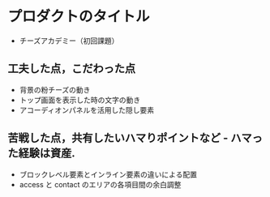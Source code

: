 # プロダクトのタイトル

- チーズアカデミー（初回課題）

## 工夫した点，こだわった点

- 背景の粉チーズの動き
- トップ画面を表示した時の文字の動き
- アコーディオンパネルを活用した隠し要素

## 苦戦した点，共有したいハマりポイントなど - ハマった経験は資産.

- ブロックレベル要素とインライン要素の違いによる配置
- access と contact のエリアの各項目間の余白調整
